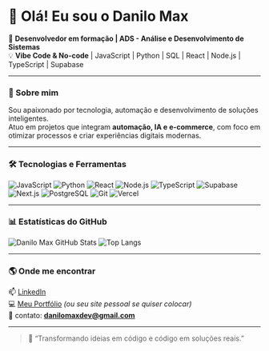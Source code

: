 # 👋 Olá! Eu sou o Danilo Max

🚀 **Desenvolvedor em formação | ADS - Análise e Desenvolvimento de Sistemas**  
💡 **Vibe Code & No-code** | JavaScript | Python | SQL | React | Node.js | TypeScript | Supabase  

---

### 🧠 Sobre mim
Sou apaixonado por tecnologia, automação e desenvolvimento de soluções inteligentes.  
Atuo em projetos que integram **automação, IA e e-commerce**, com foco em otimizar processos e criar experiências digitais modernas.  

---

### 🛠️ Tecnologias e Ferramentas
![JavaScript](https://img.shields.io/badge/JavaScript-F7DF1E?style=for-the-badge&logo=javascript&logoColor=black)
![Python](https://img.shields.io/badge/Python-3776AB?style=for-the-badge&logo=python&logoColor=white)
![React](https://img.shields.io/badge/React-20232A?style=for-the-badge&logo=react&logoColor=61DAFB)
![Node.js](https://img.shields.io/badge/Node.js-339933?style=for-the-badge&logo=nodedotjs&logoColor=white)
![TypeScript](https://img.shields.io/badge/TypeScript-007ACC?style=for-the-badge&logo=typescript&logoColor=white)
![Supabase](https://img.shields.io/badge/Supabase-3ECF8E?style=for-the-badge&logo=supabase&logoColor=white)
![Next.js](https://img.shields.io/badge/Next.js-000000?style=for-the-badge&logo=nextdotjs&logoColor=white)
![PostgreSQL](https://img.shields.io/badge/PostgreSQL-316192?style=for-the-badge&logo=postgresql&logoColor=white)
![Git](https://img.shields.io/badge/Git-F05032?style=for-the-badge&logo=git&logoColor=white)
![Vercel](https://img.shields.io/badge/Vercel-000000?style=for-the-badge&logo=vercel&logoColor=white)

---

### 📊 Estatísticas do GitHub
![Danilo Max GitHub Stats](https://github-readme-stats.vercel.app/api?username=DevDaniloMax&show_icons=true&theme=tokyonight&hide_border=true)
![Top Langs](https://github-readme-stats.vercel.app/api/top-langs/?username=DevDaniloMax&layout=compact&theme=tokyonight&hide_border=true)

---

### 🌎 Onde me encontrar
📫 [LinkedIn](https://www.linkedin.com/in/devdanilomax)  
💻 [Meu Portfólio](https://hotseller.com.br) *(ou seu site pessoal se quiser colocar)*  
📧 contato: **danilomaxdev@gmail.com**

---

> 💬 “Transformando ideias em código e código em soluções reais.”

